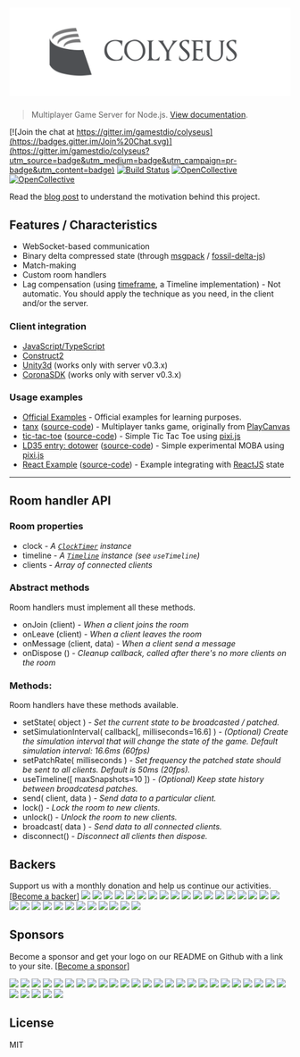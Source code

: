 # ![colyseus](media/header.png?raw=true)

> Multiplayer Game Server for Node.js. [View documentation](https://github.com/gamestdio/colyseus/wiki).

[![Join the chat at https://gitter.im/gamestdio/colyseus](https://badges.gitter.im/Join%20Chat.svg)](https://gitter.im/gamestdio/colyseus?utm_source=badge&utm_medium=badge&utm_campaign=pr-badge&utm_content=badge)
[![Build Status](https://secure.travis-ci.org/gamestdio/colyseus.png?branch=master)](http://travis-ci.org/gamestdio/colyseus)
[![OpenCollective](https://opencollective.com/colyseus/backers/badge.svg)](#backers) 
[![OpenCollective](https://opencollective.com/colyseus/sponsors/badge.svg)](#sponsors)


Read the [blog post](https://medium.com/@endel/colyseus-minimalistic-mmo-game-server-for-node-js-a29fe1cebbfe) to understand the motivation behind this project.

## Features / Characteristics

- WebSocket-based communication
- Binary delta compressed state (through [msgpack](http://msgpack.org) / [fossil-delta-js](https://github.com/dchest/fossil-delta-js))
- Match-making
- Custom room handlers
- Lag compensation (using [timeframe](http://github.com/gamestdio/timeframe), a
  Timeline implementation) - Not automatic. You should apply the technique as you need, in the client and/or the server.

### Client integration

- [JavaScript/TypeScript](https://github.com/gamestdio/colyseus.js)
- [Construct2](https://github.com/polpoy/colyseus-construct-plugin)
- [Unity3d](https://github.com/gamestdio/colyseus-unity3d) (works only with server v0.3.x)
- [CoronaSDK](https://github.com/gamestdio/colyseus.lua) (works only with server v0.3.x)

### Usage examples

- [Official Examples](https://github.com/gamestdio/colyseus-examples) - Official examples for learning purposes.
- [tanx](https://playcanvas.com/project/367035/overview/tanxcolyseus) ([source-code](https://github.com/endel/tanx)) - Multiplayer tanks game, originally from [PlayCanvas](https://tanx.io/)
- [tic-tac-toe](https://tictactoe-colyseus.herokuapp.com) ([source-code](https://github.com/endel/tic-tac-toe)) - Simple Tic Tac Toe using [pixi.js](https://github.com/pixijs/pixi.js)
- [LD35 entry: dotower](http://ludumdare.com/compo/ludum-dare-35/?action=preview&uid=50958) ([source-code](https://github.com/endel/LD35)) - Simple experimental MOBA using [pixi.js](https://github.com/pixijs/pixi.js)
- [React Example](https://colyseus-react-example.herokuapp.com) ([source-code](https://github.com/endel/colyseus-react-example)) - Example integrating with [ReactJS](https://github.com/facebook/react) state

---

## Room handler API

### Room properties

- clock - *A [`ClockTimer`](https://github.com/gamestdio/clock-timer.js) instance*
- timeline - *A [`Timeline`](https://github.com/gamestdio/timeframe) instance (see `useTimeline`)*
- clients - *Array of connected clients*

### Abstract methods

Room handlers must implement all these methods.

- onJoin (client) - *When a client joins the room*
- onLeave (client) - *When a client leaves the room*
- onMessage (client, data) - *When a client send a message*
- onDispose () - *Cleanup callback, called after there's no more clients on the room*

### Methods:

Room handlers have these methods available.

- setState( object ) - *Set the current state to be broadcasted / patched.*
- setSimulationInterval( callback[, milliseconds=16.6] ) - *(Optional) Create the simulation interval that will change the state of the game. Default simulation interval: 16.6ms (60fps)*
- setPatchRate( milliseconds ) - *Set frequency the patched state should be sent to all clients. Default is 50ms (20fps).*
- useTimeline([ maxSnapshots=10 ]) - *(Optional) Keep state history between broadcatesd patches.*
- send( client, data ) - *Send data to a particular client.*
- lock() - *Lock the room to new clients.*
- unlock() - *Unlock the room to new clients.*
- broadcast( data ) - *Send data to all connected clients.*
- disconnect() - *Disconnect all clients then dispose.*

## Backers
Support us with a monthly donation and help us continue our activities. [[Become a backer](https://opencollective.com/colyseus#backer)]
<a href="https://opencollective.com/colyseus/backer/0/website" target="_blank"><img src="https://opencollective.com/colyseus/backer/0/avatar.svg"></a>
<a href="https://opencollective.com/colyseus/backer/1/website" target="_blank"><img src="https://opencollective.com/colyseus/backer/1/avatar.svg"></a>
<a href="https://opencollective.com/colyseus/backer/2/website" target="_blank"><img src="https://opencollective.com/colyseus/backer/2/avatar.svg"></a>
<a href="https://opencollective.com/colyseus/backer/3/website" target="_blank"><img src="https://opencollective.com/colyseus/backer/3/avatar.svg"></a>
<a href="https://opencollective.com/colyseus/backer/4/website" target="_blank"><img src="https://opencollective.com/colyseus/backer/4/avatar.svg"></a>
<a href="https://opencollective.com/colyseus/backer/5/website" target="_blank"><img src="https://opencollective.com/colyseus/backer/5/avatar.svg"></a>
<a href="https://opencollective.com/colyseus/backer/6/website" target="_blank"><img src="https://opencollective.com/colyseus/backer/6/avatar.svg"></a>
<a href="https://opencollective.com/colyseus/backer/7/website" target="_blank"><img src="https://opencollective.com/colyseus/backer/7/avatar.svg"></a>
<a href="https://opencollective.com/colyseus/backer/8/website" target="_blank"><img src="https://opencollective.com/colyseus/backer/8/avatar.svg"></a>
<a href="https://opencollective.com/colyseus/backer/9/website" target="_blank"><img src="https://opencollective.com/colyseus/backer/9/avatar.svg"></a>
<a href="https://opencollective.com/colyseus/backer/10/website" target="_blank"><img src="https://opencollective.com/colyseus/backer/10/avatar.svg"></a>
<a href="https://opencollective.com/colyseus/backer/11/website" target="_blank"><img src="https://opencollective.com/colyseus/backer/11/avatar.svg"></a>
<a href="https://opencollective.com/colyseus/backer/12/website" target="_blank"><img src="https://opencollective.com/colyseus/backer/12/avatar.svg"></a>
<a href="https://opencollective.com/colyseus/backer/13/website" target="_blank"><img src="https://opencollective.com/colyseus/backer/13/avatar.svg"></a>
<a href="https://opencollective.com/colyseus/backer/14/website" target="_blank"><img src="https://opencollective.com/colyseus/backer/14/avatar.svg"></a>
<a href="https://opencollective.com/colyseus/backer/15/website" target="_blank"><img src="https://opencollective.com/colyseus/backer/15/avatar.svg"></a>
<a href="https://opencollective.com/colyseus/backer/16/website" target="_blank"><img src="https://opencollective.com/colyseus/backer/16/avatar.svg"></a>
<a href="https://opencollective.com/colyseus/backer/17/website" target="_blank"><img src="https://opencollective.com/colyseus/backer/17/avatar.svg"></a>
<a href="https://opencollective.com/colyseus/backer/18/website" target="_blank"><img src="https://opencollective.com/colyseus/backer/18/avatar.svg"></a>
<a href="https://opencollective.com/colyseus/backer/19/website" target="_blank"><img src="https://opencollective.com/colyseus/backer/19/avatar.svg"></a>
<a href="https://opencollective.com/colyseus/backer/20/website" target="_blank"><img src="https://opencollective.com/colyseus/backer/20/avatar.svg"></a>
<a href="https://opencollective.com/colyseus/backer/21/website" target="_blank"><img src="https://opencollective.com/colyseus/backer/21/avatar.svg"></a>
<a href="https://opencollective.com/colyseus/backer/22/website" target="_blank"><img src="https://opencollective.com/colyseus/backer/22/avatar.svg"></a>
<a href="https://opencollective.com/colyseus/backer/23/website" target="_blank"><img src="https://opencollective.com/colyseus/backer/23/avatar.svg"></a>
<a href="https://opencollective.com/colyseus/backer/24/website" target="_blank"><img src="https://opencollective.com/colyseus/backer/24/avatar.svg"></a>
<a href="https://opencollective.com/colyseus/backer/25/website" target="_blank"><img src="https://opencollective.com/colyseus/backer/25/avatar.svg"></a>
<a href="https://opencollective.com/colyseus/backer/26/website" target="_blank"><img src="https://opencollective.com/colyseus/backer/26/avatar.svg"></a>
<a href="https://opencollective.com/colyseus/backer/27/website" target="_blank"><img src="https://opencollective.com/colyseus/backer/27/avatar.svg"></a>
<a href="https://opencollective.com/colyseus/backer/28/website" target="_blank"><img src="https://opencollective.com/colyseus/backer/28/avatar.svg"></a>
<a href="https://opencollective.com/colyseus/backer/29/website" target="_blank"><img src="https://opencollective.com/colyseus/backer/29/avatar.svg"></a>

## Sponsors
Become a sponsor and get your logo on our README on Github with a link to your site. [[Become a sponsor](https://opencollective.com/colyseus#sponsor)]

<a href="https://opencollective.com/colyseus/sponsor/0/website" target="_blank"><img src="https://opencollective.com/colyseus/sponsor/0/avatar.svg"></a>
<a href="https://opencollective.com/colyseus/sponsor/1/website" target="_blank"><img src="https://opencollective.com/colyseus/sponsor/1/avatar.svg"></a>
<a href="https://opencollective.com/colyseus/sponsor/2/website" target="_blank"><img src="https://opencollective.com/colyseus/sponsor/2/avatar.svg"></a>
<a href="https://opencollective.com/colyseus/sponsor/3/website" target="_blank"><img src="https://opencollective.com/colyseus/sponsor/3/avatar.svg"></a>
<a href="https://opencollective.com/colyseus/sponsor/4/website" target="_blank"><img src="https://opencollective.com/colyseus/sponsor/4/avatar.svg"></a>
<a href="https://opencollective.com/colyseus/sponsor/5/website" target="_blank"><img src="https://opencollective.com/colyseus/sponsor/5/avatar.svg"></a>
<a href="https://opencollective.com/colyseus/sponsor/6/website" target="_blank"><img src="https://opencollective.com/colyseus/sponsor/6/avatar.svg"></a>
<a href="https://opencollective.com/colyseus/sponsor/7/website" target="_blank"><img src="https://opencollective.com/colyseus/sponsor/7/avatar.svg"></a>
<a href="https://opencollective.com/colyseus/sponsor/8/website" target="_blank"><img src="https://opencollective.com/colyseus/sponsor/8/avatar.svg"></a>
<a href="https://opencollective.com/colyseus/sponsor/9/website" target="_blank"><img src="https://opencollective.com/colyseus/sponsor/9/avatar.svg"></a>
<a href="https://opencollective.com/colyseus/sponsor/10/website" target="_blank"><img src="https://opencollective.com/colyseus/sponsor/10/avatar.svg"></a>
<a href="https://opencollective.com/colyseus/sponsor/11/website" target="_blank"><img src="https://opencollective.com/colyseus/sponsor/11/avatar.svg"></a>
<a href="https://opencollective.com/colyseus/sponsor/12/website" target="_blank"><img src="https://opencollective.com/colyseus/sponsor/12/avatar.svg"></a>
<a href="https://opencollective.com/colyseus/sponsor/13/website" target="_blank"><img src="https://opencollective.com/colyseus/sponsor/13/avatar.svg"></a>
<a href="https://opencollective.com/colyseus/sponsor/14/website" target="_blank"><img src="https://opencollective.com/colyseus/sponsor/14/avatar.svg"></a>
<a href="https://opencollective.com/colyseus/sponsor/15/website" target="_blank"><img src="https://opencollective.com/colyseus/sponsor/15/avatar.svg"></a>
<a href="https://opencollective.com/colyseus/sponsor/16/website" target="_blank"><img src="https://opencollective.com/colyseus/sponsor/16/avatar.svg"></a>
<a href="https://opencollective.com/colyseus/sponsor/17/website" target="_blank"><img src="https://opencollective.com/colyseus/sponsor/17/avatar.svg"></a>
<a href="https://opencollective.com/colyseus/sponsor/18/website" target="_blank"><img src="https://opencollective.com/colyseus/sponsor/18/avatar.svg"></a>
<a href="https://opencollective.com/colyseus/sponsor/19/website" target="_blank"><img src="https://opencollective.com/colyseus/sponsor/19/avatar.svg"></a>
<a href="https://opencollective.com/colyseus/sponsor/20/website" target="_blank"><img src="https://opencollective.com/colyseus/sponsor/20/avatar.svg"></a>
<a href="https://opencollective.com/colyseus/sponsor/21/website" target="_blank"><img src="https://opencollective.com/colyseus/sponsor/21/avatar.svg"></a>
<a href="https://opencollective.com/colyseus/sponsor/22/website" target="_blank"><img src="https://opencollective.com/colyseus/sponsor/22/avatar.svg"></a>
<a href="https://opencollective.com/colyseus/sponsor/23/website" target="_blank"><img src="https://opencollective.com/colyseus/sponsor/23/avatar.svg"></a>
<a href="https://opencollective.com/colyseus/sponsor/24/website" target="_blank"><img src="https://opencollective.com/colyseus/sponsor/24/avatar.svg"></a>
<a href="https://opencollective.com/colyseus/sponsor/25/website" target="_blank"><img src="https://opencollective.com/colyseus/sponsor/25/avatar.svg"></a>
<a href="https://opencollective.com/colyseus/sponsor/26/website" target="_blank"><img src="https://opencollective.com/colyseus/sponsor/26/avatar.svg"></a>
<a href="https://opencollective.com/colyseus/sponsor/27/website" target="_blank"><img src="https://opencollective.com/colyseus/sponsor/27/avatar.svg"></a>
<a href="https://opencollective.com/colyseus/sponsor/28/website" target="_blank"><img src="https://opencollective.com/colyseus/sponsor/28/avatar.svg"></a>
<a href="https://opencollective.com/colyseus/sponsor/29/website" target="_blank"><img src="https://opencollective.com/colyseus/sponsor/29/avatar.svg"></a>

## License

MIT

